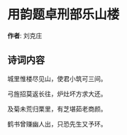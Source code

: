 # 用韵题卓刑部乐山楼

**作者**: 刘克庄

## 诗词内容

城里惟楼尽见山，使君小筑可三间。

弓旌招莫返长往，炉灶坏方求大还。

及菊未荒归栗里，有芝堪茹老商颜。

鹤书曾赚幽人出，只恐先生又予环。

